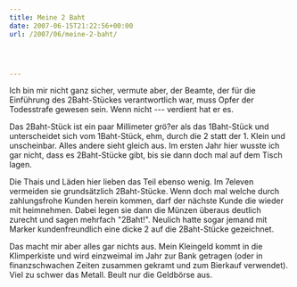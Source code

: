 ```yaml
---
title: Meine 2 Baht
date: 2007-06-15T21:22:56+00:00
url: /2007/06/meine-2-baht/




---
```

Ich bin mir nicht ganz sicher, vermute aber, der Beamte, der für die Einführung des 2Baht-Stückes verantwortlich war, muss Opfer der Todesstrafe gewesen sein. Wenn nicht --- verdient hat er es.

Das 2Baht-Stück ist ein paar Millimeter grö?er als das 1Baht-Stück und unterscheidet sich vom 1Baht-Stück, ehm, durch die 2 statt der 1. Klein und unscheinbar. Alles andere sieht gleich aus. Im ersten Jahr hier wusste ich gar nicht, dass es 2Baht-Stücke gibt, bis sie dann doch mal auf dem Tisch lagen.

Die Thais und Läden hier lieben das Teil ebenso wenig. Im 7eleven vermeiden sie grundsätzlich 2Baht-Stücke. Wenn doch mal welche durch zahlungsfrohe Kunden herein kommen, darf der nächste Kunde die wieder mit heimnehmen. Dabei legen sie dann die Münzen überaus deutlich zurecht und sagen mehrfach "2Baht!". Neulich hatte sogar jemand mit Marker kundenfreundlich eine dicke 2 auf die 2Baht-Stücke gezeichnet.

Das macht mir aber alles gar nichts aus. Mein Kleingeld kommt in die Klimperkiste und wird einzweimal im Jahr zur Bank getragen (oder in finanzschwachen Zeiten zusammen gekramt und zum Bierkauf verwendet). Viel zu schwer das Metall. Beult nur die Geldbörse aus.
